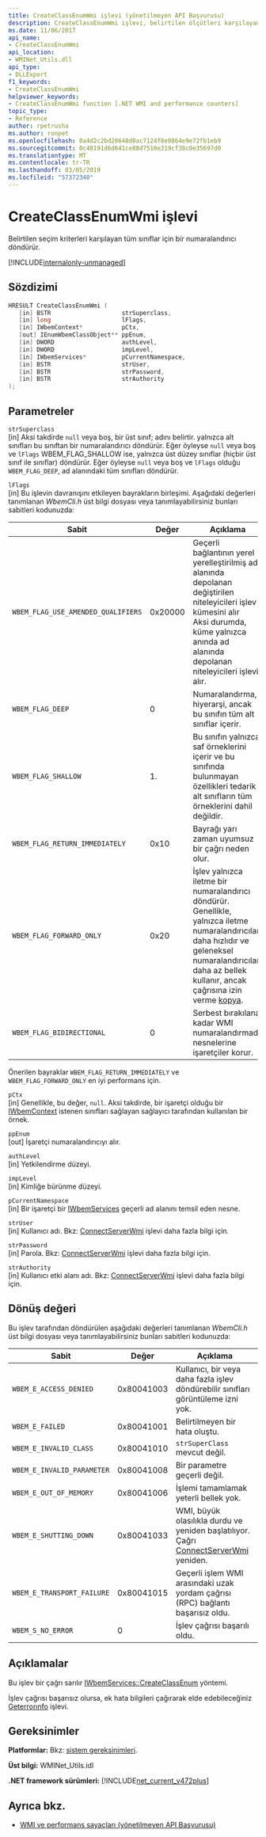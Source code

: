 ```yaml
---
title: CreateClassEnumWmi işlevi (yönetilmeyen API Başvurusu)
description: CreateClassEnumWmi işlevi, belirtilen ölçütleri karşılayan tüm sınıflar için bir numaralandırıcı döndürür.
ms.date: 11/06/2017
api_name:
- CreateClassEnumWmi
api_location:
- WMINet_Utils.dll
api_type:
- DLLExport
f1_keywords:
- CreateClassEnumWmi
helpviewer_keywords:
- CreateClassEnumWmi function [.NET WMI and performance counters]
topic_type:
- Reference
author: rpetrusha
ms.author: ronpet
ms.openlocfilehash: 0a4d2c2bd28640d0ac7124f8e0864e9e72fb1eb9
ms.sourcegitcommit: 0c48191d6d641ce88d7510e319cf38c0e35697d0
ms.translationtype: MT
ms.contentlocale: tr-TR
ms.lasthandoff: 03/05/2019
ms.locfileid: "57372340"
---
```

# <a name="createclassenumwmi-function"></a>CreateClassEnumWmi işlevi
Belirtilen seçim kriterleri karşılayan tüm sınıflar için bir numaralandırıcı döndürür.

[!INCLUDE[internalonly-unmanaged](../../../../includes/internalonly-unmanaged.md)]

## <a name="syntax"></a>Sözdizimi

```cpp
HRESULT CreateClassEnumWmi (
   [in] BSTR                    strSuperclass,
   [in] long                    lFlags,
   [in] IWbemContext*           pCtx,
   [out] IEnumWbemClassObject** ppEnum,
   [in] DWORD                   authLevel,
   [in] DWORD                   impLevel,
   [in] IWbemServices*          pCurrentNamespace,
   [in] BSTR                    strUser,
   [in] BSTR                    strPassword,
   [in] BSTR                    strAuthority
);
```

## <a name="parameters"></a>Parametreler

`strSuperclass`\
[in] Aksi takdirde `null` veya boş, bir üst sınıf; adını belirtir. yalnızca alt sınıfları bu sınıftan bir numaralandırıcı döndürür. Eğer öyleyse `null` veya boş ve `lFlags` WBEM_FLAG_SHALLOW ise, yalnızca üst düzey sınıflar (hiçbir üst sınıf ile sınıflar) döndürür. Eğer öyleyse `null` veya boş ve `lFlags` olduğu `WBEM_FLAG_DEEP`, ad alanındaki tüm sınıfları döndürür.

`lFlags`\
[in] Bu işlevin davranışını etkileyen bayrakların birleşimi. Aşağıdaki değerleri tanımlanan *WbemCli.h* üst bilgi dosyası veya tanımlayabilirsiniz bunları sabitleri kodunuzda:

|Sabit  |Değer  |Açıklama  |
|---------|---------|---------|
| `WBEM_FLAG_USE_AMENDED_QUALIFIERS` | 0x20000 | Geçerli bağlantının yerel yerelleştirilmiş ad alanında depolanan değiştirilen niteleyicileri işlev kümesini alır <br/> Aksi durumda, küme yalnızca anında ad alanında depolanan niteleyicileri işlevi alır. |
| `WBEM_FLAG_DEEP` | 0 | Numaralandırma, hiyerarşi, ancak bu sınıfın tüm alt sınıflar içerir. |
| `WBEM_FLAG_SHALLOW` | 1. | Bu sınıfın yalnızca saf örneklerini içerir ve bu sınıfında bulunmayan özellikleri tedarik alt sınıfların tüm örneklerini dahil değildir. |
| `WBEM_FLAG_RETURN_IMMEDIATELY` | 0x10 | Bayrağı yarı zaman uyumsuz bir çağrı neden olur. |
| `WBEM_FLAG_FORWARD_ONLY` | 0x20 | İşlev yalnızca iletme bir numaralandırıcı döndürür. Genellikle, yalnızca iletme numaralandırıcılar daha hızlıdır ve geleneksel numaralandırıcılar daha az bellek kullanır, ancak çağrısına izin verme [kopya](clone.md). |
| `WBEM_FLAG_BIDIRECTIONAL` | 0 | Serbest bırakılana kadar WMI numaralandırmada nesnelerine işaretçiler korur. |

Önerilen bayraklar `WBEM_FLAG_RETURN_IMMEDIATELY` ve `WBEM_FLAG_FORWARD_ONLY` en iyi performans için.

`pCtx`\
[in] Genellikle, bu değer, `null`. Aksi takdirde, bir işaretçi olduğu bir [IWbemContext](/windows/desktop/api/wbemcli/nn-wbemcli-iwbemcontext) istenen sınıfları sağlayan sağlayıcı tarafından kullanılan bir örnek.

`ppEnum`\
[out] İşaretçi numaralandırıcıyı alır.

`authLevel`\
[in] Yetkilendirme düzeyi.

`impLevel`\
[in] Kimliğe bürünme düzeyi.

`pCurrentNamespace`\
[in] Bir işaretçi bir [IWbemServices](/windows/desktop/api/wbemcli/nn-wbemcli-iwbemservices) geçerli ad alanını temsil eden nesne.

`strUser`\
[in] Kullanıcı adı. Bkz: [ConnectServerWmi](connectserverwmi.md) işlevi daha fazla bilgi için.

`strPassword`\
[in] Parola. Bkz: [ConnectServerWmi](connectserverwmi.md) işlevi daha fazla bilgi için.

`strAuthority`\
[in] Kullanıcı etki alanı adı. Bkz: [ConnectServerWmi](connectserverwmi.md) işlevi daha fazla bilgi için.

## <a name="return-value"></a>Dönüş değeri

Bu işlev tarafından döndürülen aşağıdaki değerleri tanımlanan *WbemCli.h* üst bilgi dosyası veya tanımlayabilirsiniz bunları sabitleri kodunuzda:

|Sabit  |Değer  |Açıklama  |
|---------|---------|---------|
| `WBEM_E_ACCESS_DENIED` | 0x80041003 | Kullanıcı, bir veya daha fazla işlev döndürebilir sınıfları görüntüleme izni yok. |
| `WBEM_E_FAILED` | 0x80041001 | Belirtilmeyen bir hata oluştu. |
| `WBEM_E_INVALID_CLASS` | 0x80041010 | `strSuperClass` mevcut değil. |
| `WBEM_E_INVALID_PARAMETER` | 0x80041008 | Bir parametre geçerli değil. |
| `WBEM_E_OUT_OF_MEMORY` | 0x80041006 | İşlemi tamamlamak yeterli bellek yok. |
| `WBEM_E_SHUTTING_DOWN` | 0x80041033 | WMI, büyük olasılıkla durdu ve yeniden başlatılıyor. Çağrı [ConnectServerWmi](connectserverwmi.md) yeniden. |
| `WBEM_E_TRANSPORT_FAILURE` | 0x80041015 | Geçerli işlem WMI arasındaki uzak yordam çağrısı (RPC) bağlantı başarısız oldu. |
|`WBEM_S_NO_ERROR` | 0 | İşlev çağrısı başarılı oldu.  |

## <a name="remarks"></a>Açıklamalar

Bu işlev bir çağrı sarılır [IWbemServices::CreateClassEnum](/windows/desktop/api/wbemcli/nf-wbemcli-iwbemservices-createclassenum) yöntemi.

İşlev çağrısı başarısız olursa, ek hata bilgileri çağırarak elde edebileceğiniz [Geterrorınfo](geterrorinfo.md) işlevi.

## <a name="requirements"></a>Gereksinimler

**Platformlar:** Bkz: [sistem gereksinimleri](../../../../docs/framework/get-started/system-requirements.md).

**Üst bilgi:** WMINet_Utils.idl

**.NET framework sürümleri:** [!INCLUDE[net_current_v472plus](../../../../includes/net-current-v472plus.md)]

## <a name="see-also"></a>Ayrıca bkz.

- [WMI ve performans sayaçları (yönetilmeyen API Başvurusu)](index.md)